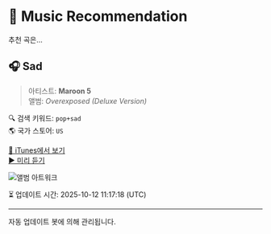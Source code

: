 
# 🎵 Music Recommendation

추천 곡은...

## 🎧 Sad  
> 아티스트: **Maroon 5**  
> 앨범: _Overexposed (Deluxe Version)_  

🔍 검색 키워드: `pop+sad`  
🌎 국가 스토어: `US`

[🔗 iTunes에서 보기](https://music.apple.com/us/album/sad/1440808308?i=1440808326&uo=4)  
[▶️ 미리 듣기](https://audio-ssl.itunes.apple.com/itunes-assets/AudioPreview211/v4/e6/96/3b/e6963b9f-25cf-2167-5ef6-1c8180d0f3e1/mzaf_16644158447807991767.plus.aac.p.m4a)

![앨범 아트워크](https://is1-ssl.mzstatic.com/image/thumb/Music125/v4/1b/5b/95/1b5b95d1-b7f2-f2e9-acb2-22f558017056/12UMGIM26178.rgb.jpg/100x100bb.jpg)

⏳ 업데이트 시간: 2025-10-12 11:17:18 (UTC)

---
자동 업데이트 봇에 의해 관리됩니다.
